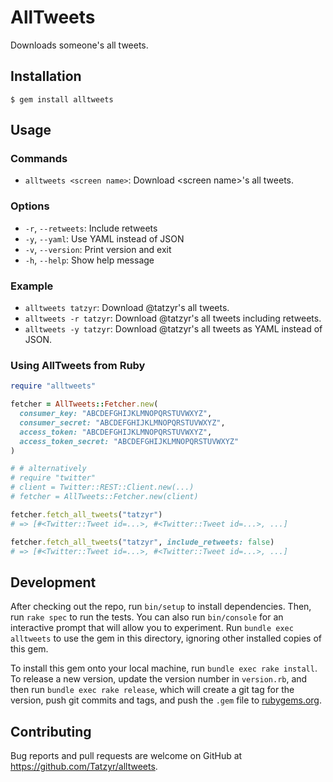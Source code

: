 # AllTweets

Downloads someone's all tweets.

## Installation

```
$ gem install alltweets
```

## Usage

### Commands

* `alltweets <screen name>`: Download &lt;screen name&gt;'s all tweets.

### Options

* `-r`, `--retweets`: Include retweets
* `-y`, `--yaml`: Use YAML instead of JSON
* `-v`, `--version`: Print version and exit
* `-h`, `--help`: Show help message

### Example

* `alltweets tatzyr`: Download @tatzyr's all tweets.
* `alltweets -r tatzyr`: Download @tatzyr's all tweets including retweets.
* `alltweets -y tatzyr`: Download @tatzyr's all tweets as YAML instead of JSON.

### Using AllTweets from Ruby

```ruby
require "alltweets"

fetcher = AllTweets::Fetcher.new(
  consumer_key: "ABCDEFGHIJKLMNOPQRSTUVWXYZ",
  consumer_secret: "ABCDEFGHIJKLMNOPQRSTUVWXYZ",
  access_token: "ABCDEFGHIJKLMNOPQRSTUVWXYZ",
  access_token_secret: "ABCDEFGHIJKLMNOPQRSTUVWXYZ"
)

# # alternatively
# require "twitter"
# client = Twitter::REST::Client.new(...)
# fetcher = AllTweets::Fetcher.new(client)

fetcher.fetch_all_tweets("tatzyr")
# => [#<Twitter::Tweet id=...>, #<Twitter::Tweet id=...>, ...]

fetcher.fetch_all_tweets("tatzyr", include_retweets: false)
# => [#<Twitter::Tweet id=...>, #<Twitter::Tweet id=...>, ...]
```

## Development

After checking out the repo, run `bin/setup` to install dependencies. Then, run `rake spec` to run the tests. You can also run `bin/console` for an interactive prompt that will allow you to experiment. Run `bundle exec alltweets` to use the gem in this directory, ignoring other installed copies of this gem.

To install this gem onto your local machine, run `bundle exec rake install`. To release a new version, update the version number in `version.rb`, and then run `bundle exec rake release`, which will create a git tag for the version, push git commits and tags, and push the `.gem` file to [rubygems.org](https://rubygems.org).

## Contributing

Bug reports and pull requests are welcome on GitHub at https://github.com/Tatzyr/alltweets.

